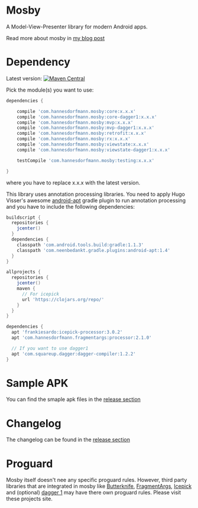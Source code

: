 # Mosby
A Model-View-Presenter library for modern Android apps.

Read more about mosby in [my blog post](http://hannesdorfmann.com/android/mosby/)

# Dependency
Latest version: [![Maven Central](https://maven-badges.herokuapp.com/maven-central/com.hannesdorfmann.mosby/core/badge.png)](https://maven-badges.herokuapp.com/maven-central/com.hannesdorfmann.mosby/core)

Pick the module(s) you want to use:
```groovy
dependencies {

	compile 'com.hannesdorfmann.mosby:core:x.x.x'
	compile 'com.hannesdorfmann.mosby:core-dagger1:x.x.x'
	compile 'com.hannesdorfmann.mosby:mvp:x.x.x'
	compile 'com.hannesdorfmann.mosby:mvp-dagger1:x.x.x'
	compile 'com.hannesdorfmann.mosby:retrofit:x.x.x'
	compile 'com.hannesdorfmann.mosby:rx:x.x.x'
	compile 'com.hannesdorfmann.mosby:viewstate:x.x.x'
	compile 'com.hannesdorfmann.mosby:viewstate-dagger1:x.x.x'

	testCompile 'com.hannesdorfmann.mosby:testing:x.x.x'

}
```

where you have to replace x.x.x with the latest version.


This library uses annotation processing libraries.
You need to apply Hugo Visser's awesome [android-apt](https://bitbucket.org/hvisser/android-apt) gradle plugin to run annotation processing
and you have to include the following dependencies:

```groovy
buildscript {
  repositories {
    jcenter()
  }
  dependencies {
    classpath 'com.android.tools.build:gradle:1.1.3'
    classpath 'com.neenbedankt.gradle.plugins:android-apt:1.4'
  }
}

allprojects {
  repositories {
    jcenter()
    maven {
      // For icepick
      url 'https://clojars.org/repo/'
    }
  }
}

dependencies {
  apt 'frankiesardo:icepick-processor:3.0.2'
  apt 'com.hannesdorfmann.fragmentargs:processor:2.1.0'

  // If you want to use dagger1
  apt 'com.squareup.dagger:dagger-compiler:1.2.2'
}
```

# Sample APK
You can find the smaple apk files in the [release section](https://github.com/sockeqwe/mosby/releases)

# Changelog
The changelog can be found in the [release section](https://github.com/sockeqwe/mosby/releases)

# Proguard
Mosby itself doesn't nee any specific proguard rules.
However, third party libraries that are integrated in mosby like [Butterknife](http://jakewharton.github.io/butterknife/), [FragmentArgs](https://github.com/sockeqwe/fragmentargs), [Icepick](https://github.com/frankiesardo/icepick) and (optional) [dagger 1](http://square.github.io/dagger/) may have there own proguard rules. Please visit these projects site.
